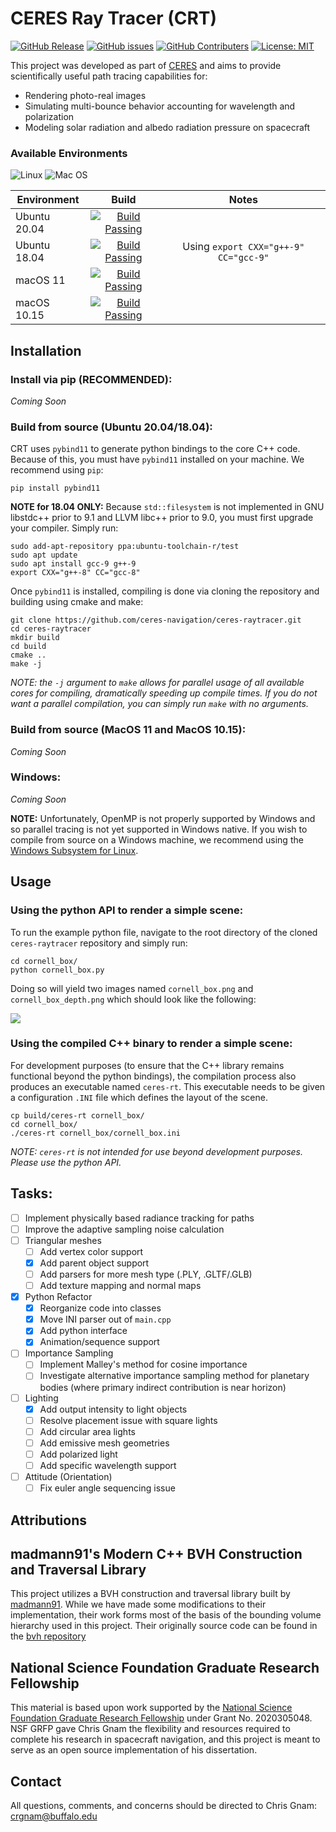 # CERES Ray Tracer (CRT)
[![GitHub Release](https://img.shields.io/github/v/release/ceres-navigation/ceres-raytracer?include_prereleases)](https://github.com/ceres-navigation/ceres-pathtracer/releases)
[![GitHub issues](https://img.shields.io/github/issues/ceres-navigation/ceres-raytracer)](https://github.com/ceres-navigation/ceres-pathtracer/issues)
[![GitHub Contributers](https://img.shields.io/github/contributors/ceres-navigation/ceres-raytracer)](https://github.com/ceres-navigation/ceres-raytracer/graphs/contributors)
[![License: MIT](https://img.shields.io/badge/License-MIT-yellow.svg)](https://opensource.org/licenses/MIT)


This project was developed as part of [CERES](https://ceresnavigation.org) and aims to provide scientifically useful path tracing capabilities for:
- Rendering photo-real images
- Simulating multi-bounce behavior accounting for wavelength and polarization
- Modeling solar radiation and albedo radiation pressure on spacecraft

### Available Environments
![Linux](https://img.shields.io/badge/Linux-FCC624?style=for-the-badge&logo=linux&logoColor=black)
![Mac OS](https://img.shields.io/badge/mac%20os-000000?style=for-the-badge&logo=macos&logoColor=F0F0F0)
<!-- ![Windows](https://img.shields.io/badge/Windows-0078D6?style=for-the-badge&logo=windows&logoColor=white) -->

| Environment   | Build         |  Notes  |
| ------------- |:-------------:| :-------:|
| Ubuntu 20.04  | [![Build Passing](https://github.com/ceres-navigation/ceres-raytracer/actions/workflows/cmake_ubuntu20.yml/badge.svg)](https://github.com/ceres-navigation/ceres-raytracer/actions) |   |
| Ubuntu 18.04  | [![Build Passing](https://github.com/ceres-navigation/ceres-raytracer/actions/workflows/cmake_ubuntu18.yml/badge.svg)](https://github.com/ceres-navigation/ceres-raytracer/actions) | Using `export CXX="g++-9" CC="gcc-9"` |
| macOS 11      | [![Build Passing](https://github.com/ceres-navigation/ceres-raytracer/actions/workflows/cmake_macos11.yml/badge.svg)](https://github.com/ceres-navigation/ceres-raytracer/actions) |  |
| macOS 10.15   | [![Build Passing](https://github.com/ceres-navigation/ceres-raytracer/actions/workflows/cmake_macos10.yml/badge.svg)](https://github.com/ceres-navigation/ceres-raytracer/actions) |  |


## Installation
### Install via pip (RECOMMENDED):
*Coming Soon*

### Build from source (Ubuntu 20.04/18.04):
CRT uses `pybind11` to generate python bindings to the core C++ code.  Because of this, you must have `pybind11` installed on your machine.  We recommend using `pip`:
```
pip install pybind11
```
**NOTE for 18.04 ONLY:** Because `std::filesystem` is not implemented in GNU libstdc++ prior to 9.1 and LLVM libc++ prior to 9.0, you must first upgrade your compiler.  Simply run:
```
sudo add-apt-repository ppa:ubuntu-toolchain-r/test
sudo apt update
sudo apt install gcc-9 g++-9
export CXX="g++-8" CC="gcc-8"
```

Once `pybind11` is installed, compiling is done via cloning the repository and building using cmake and make:
```
git clone https://github.com/ceres-navigation/ceres-raytracer.git
cd ceres-raytracer
mkdir build
cd build
cmake ..
make -j
```

*NOTE: the `-j` argument to `make` allows for parallel usage of all available cores for compiling, dramatically speeding up compile times.  If you do not want a parallel compilation, you can simply run `make` with no arguments.*

### Build from source (MacOS 11 and MacOS 10.15):
*Coming Soon*

### Windows:
*Coming Soon*

**NOTE:** Unfortunately, OpenMP is not properly supported by Windows and so parallel tracing is not yet supported in Windows native.  If you wish to compile from source on a Windows machine, we recommend using the [Windows Subsystem for Linux](https://docs.microsoft.com/en-us/windows/wsl/about).


## Usage
### Using the python API to render a simple scene:
To run the example python file, navigate to the root directory of the cloned `ceres-raytracer` repository and simply run: 
```
cd cornell_box/
python cornell_box.py
```

Doing so will yield two images named `cornell_box.png` and `cornell_box_depth.png` which should look like the following:

![](cornell_box/data/cornell_output.png)

### Using the compiled C++ binary to render a simple scene:
For development purposes (to ensure that the C++ library remains functional beyond the python bindings), the compilation process also produces an executable named `ceres-rt`.  This executable needs to be given a configuration `.INI` file which defines the layout of the scene.
```
cp build/ceres-rt cornell_box/
cd cornell_box/
./ceres-rt cornell_box/cornell_box.ini
```

*NOTE: `ceres-rt` is not intended for use beyond development purposes.  Please use the python API.*


## Tasks:
- [ ] Implement physically based radiance tracking for paths
- [ ] Improve the adaptive sampling noise calculation
- [ ] Triangular meshes
  - [ ] Add vertex color support
  - [x] Add parent object support
  - [ ] Add parsers for more mesh type (.PLY, .GLTF/.GLB)
  - [ ] Add texture mapping and normal maps
- [x] Python Refactor
  - [x] Reorganize code into classes
  - [x] Move INI parser out of `main.cpp`
  - [x] Add python interface
  - [x] Animation/sequence support
- [ ] Importance Sampling
  - [ ] Implement Malley's method for cosine importance
  - [ ] Investigate alternative importance sampling method for planetary bodies (where primary indirect contribution is near horizon)
- [ ] Lighting
  - [x] Add output intensity to light objects
  - [ ] Resolve placement issue with square lights
  - [ ] Add circular area lights
  - [ ] Add emissive mesh geometries
  - [ ] Add polarized light
  - [ ] Add specific wavelength support
- [ ] Attitude (Orientation)
  - [ ] Fix euler angle sequencing issue

## Attributions
## madmann91's Modern C++ BVH Construction and Traversal Library
This project utilizes a BVH construction and traversal library built by [madmann91](https://github.com/madmann91).  While we have made some modifications to their implementation, their work forms most of the basis of the bounding volume hierarchy used in this project.  Their originally source code can be found in the [bvh repository](https://github.com/madmann91/bvh)


## National Science Foundation Graduate Research Fellowship
This material is based upon work supported by the [National Science Foundation Graduate Research Fellowship](https://www.nsfgrfp.org/) under Grant No. 2020305048.  NSF GRFP gave Chris Gnam the flexibility and resources required to complete his research in spacecraft navigation, and this project is meant to serve as an open source implementation of his dissertation.

## Contact
All questions, comments, and concerns should be directed to Chris Gnam: crgnam@buffalo.edu
